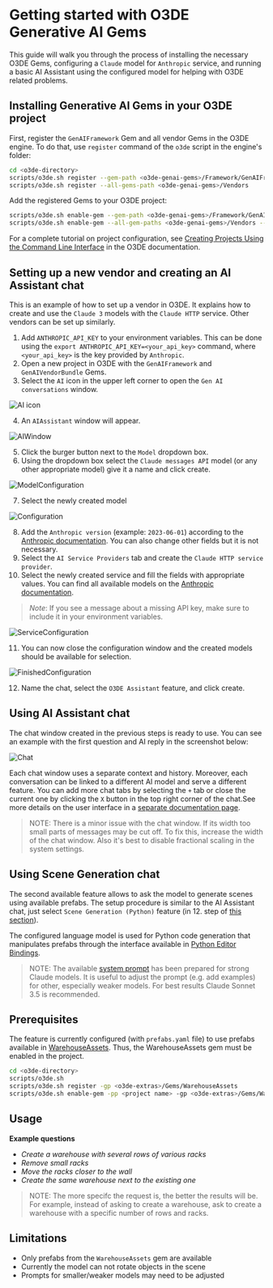 # Getting started with O3DE Generative AI Gems

This guide will walk you through the process of installing the necessary O3DE Gems, configuring a `Claude` model for `Anthropic` service, and running a basic AI Assistant using the configured model for helping with O3DE related problems.

## Installing Generative AI Gems in your O3DE project

First, register the `GenAIFramework` Gem and all vendor Gems in the O3DE engine. To do that, use `register` command of the `o3de` script in the engine's folder:
```bash
cd <o3de-directory>
scripts/o3de.sh register --gem-path <o3de-genai-gems>/Framework/GenAIFramework
scripts/o3de.sh register --all-gems-path <o3de-genai-gems>/Vendors
```
Add the registered Gems to your O3DE project:
```bash
scripts/o3de.sh enable-gem --gem-path <o3de-genai-gems>/Framework/GenAIFramework --project-name <project name>
scripts/o3de.sh enable-gem --all-gem-paths <o3de-genai-gems>/Vendors --project-name <project name>
```

For a complete tutorial on project configuration, see [Creating Projects Using the Command Line Interface](https://o3de.org/docs/welcome-guide/create/creating-projects-using-cli/) in the O3DE documentation.

## Setting up a new vendor and creating an AI Assistant chat

This is an example of how to set up a vendor in O3DE. It explains how to create and use the `Claude 3` models with the `Claude HTTP` service. Other vendors can be set up similarly.
1. Add `ANTHROPIC_API_KEY` to your environment variables. This can be done using the `export ANTHROPIC_API_KEY=<your_api_key>` command, where `<your_api_key>` is the key provided by `Anthropic`.
2. Open a new project in O3DE with the `GenAIFramework` and `GenAIVendorBundle` Gems.
3. Select the `AI` icon in the upper left corner to open the `Gen AI conversations` window.

![AI icon](./images/frameworkIcon.png)

4. An `AIAssistant` window will appear.  

![AIWindow](./images/chatCreation.png)

5. Click the burger button next to the `Model` dropdown box.  
6. Using the dropdown box select the `Claude messages API` model (or any other appropriate model) give it a name and click create.
 
![ModelConfiguration](./images/modelConfiguration.png)

7. Select the newly created model  

![Configuration](./images/configuration.png)

8. Add the `Anthropic version` (example: `2023-06-01`) according to the [Anthropic documentation](https://docs.anthropic.com/en/api/messages). You can also change other fields but it is not necessary.
9. Select the `AI Service Providers` tab and create the `Claude HTTP service provider`.
10.  Select the newly created service and fill the fields with appropriate values. You can find all available models on the [Anthropic documentation](https://docs.anthropic.com/en/docs/about-claude/models).  
> _Note_: If you see a message about a missing API key, make sure to include it in your environment variables.

![ServiceConfiguration](./images/provider.png)

11.  You can now close the configuration window and the created models should be available for selection.

![FinishedConfiguration](./images/finishedConfiguration.png)

12.  Name the chat, select the `O3DE Assistant` feature, and click create.

## Using AI Assistant chat

The chat window created in the previous steps is ready to use. You can see an example with the first question and AI reply in the screenshot below:

![Chat](./images/chat.png)

Each chat window uses a separate context and history. Moreover, each conversation can be linked to a different AI model and serve a different feature. You can add more chat tabs by selecting the `+` tab or close the current one by clicking the `X` button in the top right corner of the chat.See more details on the user interface in a [separate documentation page](./ui.md).

> NOTE: There is a minor issue with the chat window. If its width too small parts of messages may be cut off. To fix this, increase the width of the chat window. Also it's best to disable fractional scaling in the system settings.

## Using Scene Generation chat

The second available feature allows to ask the model to generate scenes using available prefabs. The setup procedure is similar to the AI Assistant chat, just select `Scene Generation (Python)` feature (in 12. step of [this section](#setting-up-a-new-vendor-and-creating-an-ai-assistant-chat)).

 The configured language model is used for Python code generation that manipulates prefabs through the interface available in [Python Editor Bindings](https://docs.o3de.org/docs/user-guide/editor/editor-automation/).

>NOTE: The available [system prompt](prompt_templates/layout_designer_system_prompt_template.md) has been prepared for strong Claude models. It is useful to adjust the prompt (e.g. add examples) for other, especially weaker models. For best results Claude Sonnet 3.5 is recommended.

## Prerequisites

The feature is currently configured (with `prefabs.yaml` file) to use prefabs available in [WarehouseAssets](https://github.com/RobotecAI/o3de-extras/tree/development/Gems/WarehouseAssets). Thus, the WarehouseAssets gem must be enabled in the project.

```sh
cd <o3de-directory>
scripts/o3de.sh
scripts/o3de.sh register -gp <o3de-extras>/Gems/WarehouseAssets
scripts/o3de.sh enable-gem -pp <project name> -gp <o3de-extras>/Gems/WarehouseAssets
```

## Usage

**Example questions**

- *Create a warehouse with several rows of various racks*
- *Remove small racks*
- *Move the racks closer to the wall*
- *Create the same warehouse next to the existing one*

>NOTE: The more specifc the request is, the better the results will be. For example, instead of asking to create a warehouse, ask to create a warehouse with a specific number of rows and racks.

## Limitations

- Only prefabs from the `WarehouseAssets` gem are available
- Currently the model can not rotate objects in the scene
- Prompts for smaller/weaker models may need to be adjusted
